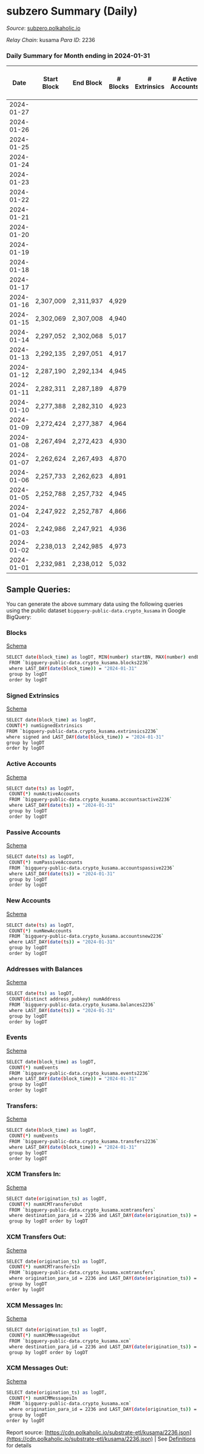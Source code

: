 # subzero Summary (Daily)

_Source_: [subzero.polkaholic.io](https://subzero.polkaholic.io)

*Relay Chain*: kusama
*Para ID*: 2236



### Daily Summary for Month ending in 2024-01-31


| Date    | Start Block | End Block | # Blocks | # Extrinsics | # Active Accounts | # Passive Accounts | # New Accounts | # Addresses | # Events  | # Transfers ($USD) | # XCM Transfers In ($USD) | # XCM Transfers Out ($USD) | # XCM In | # XCM Out | Issues |
|---------|-------------|-----------|----------|--------------|-------------------|--------------------|----------------|-------------|-----------|--------------------|---------------------------|----------------------------|----------|-----------|--------|
| 2024-01-27 |  |  |  |  |  |  |  |  |  |   |   |   |  |  |  |
| 2024-01-26 |  |  |  |  |  |  |  | 11 |  |   |   |   |  |  |  |
| 2024-01-25 |  |  |  |  |  |  |  | 11 |  |   |   |   |  |  |  |
| 2024-01-24 |  |  |  |  |  |  |  | 11 |  |   |   |   |  |  |  |
| 2024-01-23 |  |  |  |  |  |  |  | 11 |  |   |   |   |  |  |  |
| 2024-01-22 |  |  |  |  |  |  |  | 11 |  |   |   |   |  |  |  |
| 2024-01-21 |  |  |  |  |  |  |  | 11 |  |   |   |   |  |  |  |
| 2024-01-20 |  |  |  |  |  |  |  | 11 |  |   |   |   |  |  |  |
| 2024-01-19 |  |  |  |  |  |  |  | 11 |  |   |   |   |  |  |  |
| 2024-01-18 |  |  |  |  |  |  |  | 11 |  |   |   |   |  |  |  |
| 2024-01-17 |  |  |  |  |  |  |  | 11 |  |   |   |   |  |  |  |
| 2024-01-16 | 2,307,009 | 2,311,937 | 4,929 |  |  |  |  | 11 | 9,864 |   |   |   |  |  |  |
| 2024-01-15 | 2,302,069 | 2,307,008 | 4,940 |  |  |  |  | 11 | 9,886 |   |   |   |  |  |  |
| 2024-01-14 | 2,297,052 | 2,302,068 | 5,017 |  |  |  |  | 11 | 10,036 |   |   |   |  |  |  |
| 2024-01-13 | 2,292,135 | 2,297,051 | 4,917 |  |  |  |  | 11 |  |   |   |   |  |  |  |
| 2024-01-12 | 2,287,190 | 2,292,134 | 4,945 |  |  |  |  | 11 | 9,896 |   |   |   |  |  |  |
| 2024-01-11 | 2,282,311 | 2,287,189 | 4,879 |  |  |  |  | 11 | 9,764 |   |   |   |  |  |  |
| 2024-01-10 | 2,277,388 | 2,282,310 | 4,923 |  |  |  |  | 11 | 9,848 |   |   |   |  |  |  |
| 2024-01-09 | 2,272,424 | 2,277,387 | 4,964 |  |  |  |  | 11 | 9,934 |   |   |   |  |  |  |
| 2024-01-08 | 2,267,494 | 2,272,423 | 4,930 |  |  |  |  | 11 | 9,867 |   |   |   |  |  |  |
| 2024-01-07 | 2,262,624 | 2,267,493 | 4,870 |  |  |  |  | 11 | 9,742 |   |   |   |  |  |  |
| 2024-01-06 | 2,257,733 | 2,262,623 | 4,891 |  |  |  |  | 11 | 9,788 |   |   |   |  |  |  |
| 2024-01-05 | 2,252,788 | 2,257,732 | 4,945 |  |  |  |  | 11 | 9,896 |   |   |   |  |  |  |
| 2024-01-04 | 2,247,922 | 2,252,787 | 4,866 |  |  |  |  | 11 | 9,735 |   |   |   |  |  |  |
| 2024-01-03 | 2,242,986 | 2,247,921 | 4,936 |  |  |  |  | 11 | 9,877 |   |   |   |  |  |  |
| 2024-01-02 | 2,238,013 | 2,242,985 | 4,973 |  |  |  |  | 11 | 9,952 |   |   |   |  |  |  |
| 2024-01-01 | 2,232,981 | 2,238,012 | 5,032 |  |  |  |  | 11 | 10,067 |   |   |   |  |  |  |

## Sample Queries:
You can generate the above summary data using the following queries using the public dataset `bigquery-public-data.crypto_kusama` in Google BigQuery:


### Blocks 

[Schema](https://github.com/colorfulnotion/substrate-etl/blob/main/schema/blocks.json)

```bash
SELECT date(block_time) as logDT, MIN(number) startBN, MAX(number) endBN, COUNT(*) numBlocks 
 FROM `bigquery-public-data.crypto_kusama.blocks2236`  
 where LAST_DAY(date(block_time)) = "2024-01-31" 
 group by logDT 
 order by logDT
```

### Signed Extrinsics 

[Schema](https://github.com/colorfulnotion/substrate-etl/blob/main/schema/extrinsics.json)

```bash
SELECT date(block_time) as logDT, 
COUNT(*) numSignedExtrinsics 
FROM `bigquery-public-data.crypto_kusama.extrinsics2236`  
where signed and LAST_DAY(date(block_time)) = "2024-01-31" 
group by logDT 
order by logDT
```

### Active Accounts 

[Schema](https://github.com/colorfulnotion/substrate-etl/blob/main/schema/accountsactive.json)

```bash
SELECT date(ts) as logDT, 
 COUNT(*) numActiveAccounts 
 FROM `bigquery-public-data.crypto_kusama.accountsactive2236` 
 where LAST_DAY(date(ts)) = "2024-01-31" 
 group by logDT 
 order by logDT
```

### Passive Accounts 

[Schema](https://github.com/colorfulnotion/substrate-etl/blob/main/schema/accountspassive.json)

```bash
SELECT date(ts) as logDT, 
 COUNT(*) numPassiveAccounts 
 FROM `bigquery-public-data.crypto_kusama.accountspassive2236` 
 where LAST_DAY(date(ts)) = "2024-01-31" 
 group by logDT 
 order by logDT
```

### New Accounts 

[Schema](https://github.com/colorfulnotion/substrate-etl/blob/main/schema/accountsnew.json)

```bash
SELECT date(ts) as logDT, 
 COUNT(*) numNewAccounts 
 FROM `bigquery-public-data.crypto_kusama.accountsnew2236` 
 where LAST_DAY(date(ts)) = "2024-01-31" 
 group by logDT
 order by logDT
```

### Addresses with Balances 

[Schema](https://github.com/colorfulnotion/substrate-etl/blob/main/schema/balances.json)

```bash
SELECT date(ts) as logDT,
 COUNT(distinct address_pubkey) numAddress 
 FROM `bigquery-public-data.crypto_kusama.balances2236` 
 where LAST_DAY(date(ts)) = "2024-01-31" 
 group by logDT 
 order by logDT
```

### Events 

[Schema](https://github.com/colorfulnotion/substrate-etl/blob/main/schema/events.json)

```bash
SELECT date(block_time) as logDT, 
 COUNT(*) numEvents 
 FROM `bigquery-public-data.crypto_kusama.events2236` 
 where LAST_DAY(date(block_time)) = "2024-01-31" 
 group by logDT 
 order by logDT
```

### Transfers:

[Schema](https://github.com/colorfulnotion/substrate-etl/blob/main/schema/transfers.json)

```bash
SELECT date(block_time) as logDT, 
 COUNT(*) numEvents 
 FROM `bigquery-public-data.crypto_kusama.transfers2236` 
 where LAST_DAY(date(block_time)) = "2024-01-31" 
 group by logDT 
 order by logDT
```

### XCM Transfers In: 

[Schema](https://github.com/colorfulnotion/substrate-etl/blob/main/schema/xcmtransfers.json)

```bash
SELECT date(origination_ts) as logDT, 
 COUNT(*) numXCMTransfersOut 
 FROM `bigquery-public-data.crypto_kusama.xcmtransfers` 
 where destination_para_id = 2236 and LAST_DAY(date(origination_ts)) = "2024-01-31" 
 group by logDT order by logDT
```

### XCM Transfers Out: 

[Schema](https://github.com/colorfulnotion/substrate-etl/blob/main/schema/xcmtransfers.json)

```bash
SELECT date(origination_ts) as logDT, 
 COUNT(*) numXCMTransfersIn 
 FROM `bigquery-public-data.crypto_kusama.xcmtransfers` 
 where origination_para_id = 2236 and LAST_DAY(date(origination_ts)) = "2024-01-31" 
 group by logDT 
order by logDT
```

### XCM Messages In: 

[Schema](https://github.com/colorfulnotion/substrate-etl/blob/main/schema/xcm.json)

```bash
SELECT date(origination_ts) as logDT, 
 COUNT(*) numXCMMessagesOut 
 FROM `bigquery-public-data.crypto_kusama.xcm` 
 where destination_para_id = 2236 and LAST_DAY(date(origination_ts)) = "2024-01-31" 
 group by logDT order by logDT
```

### XCM Messages Out: 

[Schema](https://github.com/colorfulnotion/substrate-etl/blob/main/schema/xcm.json)

```bash
SELECT date(origination_ts) as logDT, 
 COUNT(*) numXCMMessagesIn 
 FROM `bigquery-public-data.crypto_kusama.xcm` 
 where origination_para_id = 2236 and LAST_DAY(date(origination_ts)) = "2024-01-31" 
 group by logDT 
order by logDT
```


Report source: [https://cdn.polkaholic.io/substrate-etl/kusama/2236.json](https://cdn.polkaholic.io/substrate-etl/kusama/2236.json) | See [Definitions](/DEFINITIONS.md) for details
